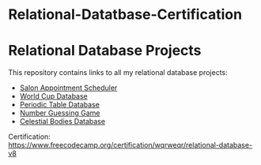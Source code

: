 # Relational-Datatbase-Certification

# Relational Database Projects

This repository contains links to all my relational database projects:

- [Salon Appointment Scheduler](https://github.com/wqrweqr/Salon-Appointment-Scheduler)
- [World Cup Database](https://github.com/wqrweqr/World-Cup-Database)
- [Periodic Table Database](https://github.com/wqrweqr/Periodic-Table-Database)
- [Number Guessing Game](https://github.com/wqrweqr/Number-Guessing-Game)
- [Celestial Bodies Database](https://github.com/wqrweqr/Celestial-Bodies-Database)


Certification:
https://www.freecodecamp.org/certification/wqrweqr/relational-database-v8
